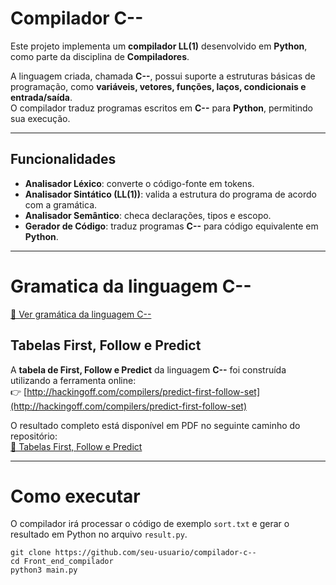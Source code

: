 # Compilador **C--**

Este projeto implementa um **compilador LL(1)** desenvolvido em **Python**, como parte da disciplina de **Compiladores**.  

A linguagem criada, chamada **C--**, possui suporte a estruturas básicas de programação, como **variáveis, vetores, funções, laços, condicionais e entrada/saída**.  
O compilador traduz programas escritos em **C--** para **Python**, permitindo sua execução.

---

## Funcionalidades

- **Analisador Léxico**: converte o código-fonte em tokens.  
- **Analisador Sintático (LL(1))**: valida a estrutura do programa de acordo com a gramática.  
- **Analisador Semântico**: checa declarações, tipos e escopo.  
- **Gerador de Código**: traduz programas **C--** para código equivalente em **Python**.  

---
#  Gramatica da linguagem C--

[📄 Ver gramática da linguagem C--](./Docs/gramatica-C--.txt)

## Tabelas First, Follow e Predict

A **tabela de First, Follow e Predict** da linguagem **C--** foi construída utilizando a ferramenta online:  
👉 [http://hackingoff.com/compilers/predict-first-follow-set](http://hackingoff.com/compilers/predict-first-follow-set)

O resultado completo está disponível em PDF no seguinte caminho do repositório:  
[📄 Tabelas First, Follow e Predict](./Docs/tabela_first_follow_predict.pdf)

---
# Como executar

O compilador irá processar o código de exemplo `sort.txt` e gerar o resultado em Python no arquivo `result.py`.

```
git clone https://github.com/seu-usuario/compilador-c--
cd Front_end_compilador
python3 main.py

